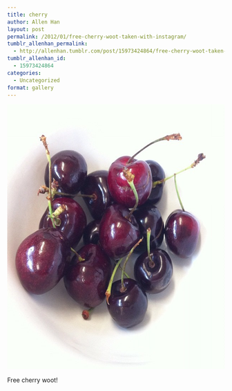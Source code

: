 ```yaml
---
title: cherry
author: Allen Han
layout: post
permalink: /2012/01/free-cherry-woot-taken-with-instagram/
tumblr_allenhan_permalink:
  - http://allenhan.tumblr.com/post/15973424864/free-cherry-woot-taken-with-instagram
tumblr_allenhan_id:
  - 15973424864
categories:
  - Uncategorized
format: gallery
---
```

[<img class="alignnone size-full wp-image-532" alt="tumblr_lxwysgEjxi1qzkacto1_" src="/images/uploads/2013/03/tumblr_lxwysgEjxi1qzkacto1_.jpg" width="612" height="612" />][1]

Free cherry woot!

 [1]: /images/uploads/2013/03/tumblr_lxwysgEjxi1qzkacto1_.jpg
